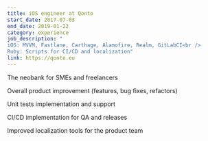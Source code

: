 ```yaml
---
title: iOS engineer at Qonto
start_date: 2017-07-03
end_date: 2019-01-22
category: experience
job_description: "
iOS: MVVM, Fastlane, Carthage, Alamofire, Realm, GitLabCI<br />
Ruby: Scripts for CI/CD and localization"
link: https://qonto.eu
---
```


<p>The neobank for SMEs and freelancers</p>
<p>Overall product improvement (features, bug fixes, refactors)</p>
<p>Unit tests implementation and support</p>
<p>CI/CD implementation for QA and releases</p>
<p>Improved localization tools for the product team</p>

